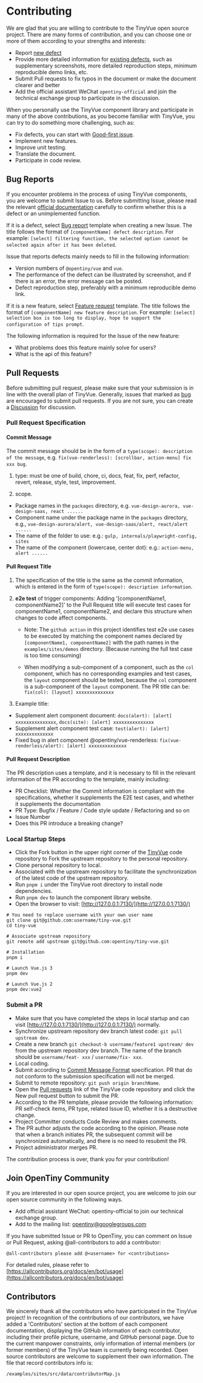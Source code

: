 # Contributing

We are glad that you are willing to contribute to the TinyVue open source project. There are many forms of contribution, and you can choose one or more of them according to your strengths and interests:

- Report [new defect](https://github.com/opentiny/tiny-vue/issues/new?template=bug-report.yml)
- Provide more detailed information for [existing defects](https://github.com/opentiny/tiny-vue/labels/bug), such as supplementary screenshots, more detailed reproduction steps, minimum reproducible demo links, etc.
- Submit Pull requests to fix typos in the document or make the document clearer and better
- Add the official assistant WeChat `opentiny-official` and join the technical exchange group to participate in the discussion.

When you personally use the TinyVue component library and participate in many of the above contributions, as you become familiar with TinyVue, you can try to do something more challenging, such as:

- Fix defects, you can start with [Good-first issue](https://github.com/opentiny/tiny-vue/labels/good%20first%20issue).
- Implement new features.
- Improve unit testing.
- Translate the document.
- Participate in code review.

## Bug Reports

If you encounter problems in the process of using TinyVue components, you are welcome to submit Issue to us. Before submitting Issue, please read the relevant [official documentation](https://opentiny.design) carefully to confirm whether this is a defect or an unimplemented function.

If it is a defect, select [Bug report](https://github.com/opentiny/tiny-vue/issues/new?template=bug-report.yml) template when creating a new Issue. The title follows the format of `[componentName] defect description`. For example: `[select] filtering function, the selected option cannot be selected again after it has been deleted`.

Issue that reports defects mainly needs to fill in the following information:

- Version numbers of `@opentiny/vue` and `vue`.
- The performance of the defect can be illustrated by screenshot, and if there is an error, the error message can be posted.
- Defect reproduction step, preferably with a minimum reproducible demo link.

If it is a new feature, select [Feature request](https://github.com/opentiny/tiny-vue/issues/new?template=feature-request.yml) template. The title follows the format of `[componentName] new feature description`. For example: `[select] selection box is too long to display, hope to support the configuration of tips prompt`.

The following information is required for the Issue of the new feature:

- What problems does this feature mainly solve for users?
- What is the api of this feature?

## Pull Requests

Before submitting pull request, please make sure that your submission is in line with the overall plan of TinyVue. Generally, issues that marked as [bug](https://github.com/opentiny/tiny-vue/labels/bug) are encouraged to submit pull requests. If you are not sure, you can create a [Discussion](https://github.com/opentiny/tiny-vue/discussions) for discussion.

### Pull Request Specification

#### Commit Message

The commit message should be in the form of a `type(scope): description of the message`, e.g. `fix(vue-renderless): [scrollbar, action-menu] fix xxx bug`.

1. type: must be one of build, chore, ci, docs, feat, fix, perf, refactor, revert, release, style, test, improvement.

2. scope.

- Package names in the `packages` directory, e.g. `vue-design-aurora, vue-design-saas, react ......`
- Component name under the package name in the `packages` directory, e.g., `vue-design-aurora/alert, vue-design-saas/alert, react/alert ......`
- The name of the folder to use: e.g.: `gulp, internals/playwright-config, sites`
- The name of the component (lowercase, center dot): e.g.: `action-menu, alert ......`

#### Pull Request Title

1. The specification of the title is the same as the commit information, which is entered in the form of `type(scope): description information`.

2. **e2e test** of trigger components: Adding '[componentName1, componentName2]' to the Pull Request title will execute test cases for componentName1, componentName2, and declare this structure when changes to code affect components.

   - Note: The `github action` in this project identifies test e2e use cases to be executed by matching the component names declared by `[componentName1, componentName2]` with the path names in the `examples/sites/demos` directory. (Because running the full test case is too time consuming)

   - When modifying a sub-component of a component, such as the `col` component, which has no corresponding examples and test cases, the `layout` component should be tested, because the `col` component is a sub-component of the `layout` component. The PR title can be: `fix(col): [layout] xxxxxxxxxxxxxx`

3. Example title:

- Supplement alert component document: `docs(alert): [alert] xxxxxxxxxxxxxxx`, `docs(site): [alert] xxxxxxxxxxxxxxx`
- Supplement alert component test case: `test(alert): [alert] xxxxxxxxxxxxxx`
- Fixed bug in alert component @opentiny/vue-renderless: `fix(vue-renderless/alert): [alert] xxxxxxxxxxxxxx`

#### Pull Request Description

The PR description uses a template, and it is necessary to fill in the relevant information of the PR according to the template, mainly including:

- PR Checklist: Whether the Commit information is compliant with the specifications, whether it supplements the E2E test cases, and whether it supplements the documentation
- PR Type: Bugfix / Feature / Code style update / Refactoring and so on
- Issue Number
- Does this PR introduce a breaking change?

### Local Startup Steps

- Click the Fork button in the upper right corner of the [TinyVue](https://github.com/opentiny/tiny-vue) code repository to Fork the upstream repository to the personal repository.
- Clone personal repository to local.
- Associated with the upstream repository to facilitate the synchronization of the latest code of the upstream repository.
- Run `pnpm i` under the TinyVue root directory to install node dependencies.
- Run `pnpm dev` to launch the component library website.
- Open the browser to visit: [http://127.0.0.1:7130/](http://127.0.0.1:7130/)

```shell
# You need to replace username with your own user name
git clone git@github.com:username/tiny-vue.git
cd tiny-vue

# Associate upstream repository
git remote add upstream git@github.com:opentiny/tiny-vue.git

# Installation
pnpm i

# Launch Vue.js 3
pnpm dev

# Launch Vue.js 2
pnpm dev:vue2
```

### Submit a PR

- Make sure that you have completed the steps in local startup and can visit [http://127.0.0.1:7130/](http://127.0.0.1:7130/) normally.
- Synchronize upstream repository dev branch latest code: `git pull upstream dev`.
- Create a new branch `git checkout-b username/feature1 upstream/ dev` from the upstream repository dev branch. The name of the branch should be `username/feat- xxx` / `username/fix- xxx`.
- Local coding.
- Submit according to [Commit Message Format](https://www.conventionalcommits.org/zh-hans/v1.0.0/) specification. PR that do not conform to the submission specification will not be merged.
- Submit to remote repository: `git push origin branchName`.
- Open the [Pull requests](https://github.com/opentiny/tiny-vue/pulls) link of the TinyVue code repository and click the New pull request button to submit the PR.
- According to the PR template, please provide the following information: PR self-check items, PR type, related Issue ID, whether it is a destructive change.
- Project Committer conducts Code Review and makes comments.
- The PR author adjusts the code according to the opinion. Please note that when a branch initiates PR, the subsequent commit will be synchronized automatically, and there is no need to resubmit the PR.
- Project administrator merges PR.

The contribution process is over, thank you for your contribution!

## Join OpenTiny Community

If you are interested in our open source project, you are welcome to join our open source community in the following ways.

- Add official assistant WeChat: opentiny-official to join our technical exchange group.
- Add to the mailing list: <opentiny@googlegroups.com>

If you have submitted Issue or PR to OpenTiny, you can comment on Issue or Pull Request, asking @all-contributors to add a contributor:

```
@all-contributors please add @<username> for <contributions>
```

For detailed rules, please refer to [https://allcontributors.org/docs/en/bot/usage](https://allcontributors.org/docs/en/bot/usage)

## Contributors

We sincerely thank all the contributors who have participated in the TinyVue project!
In recognition of the contributions of our contributors, we have added a 'Contributors' section at the bottom of each component documentation, displaying the GitHub information of each contributor, including their profile picture, username, and GitHub personal page.
Due to the current manpower constraints, only information of internal members (or former members) of the TinyVue team is currently being recorded. Open source contributors are welcome to supplement their own information.
The file that record contributors info is:

```
/examples/sites/src/data/contributorMap.js
```
